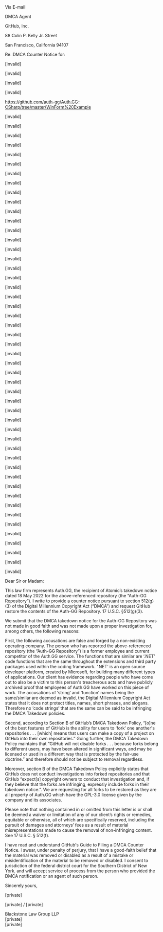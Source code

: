 Via E-mail
 
DMCA  Agent
 
GitHub, Inc.
 
88 Colin P. Kelly Jr. Street
 
San Francisco, California 94107
 
Re: DMCA Counter Notice for:
 
[invalid]
 
[invalid]
 
[invalid]
 
[invalid]
 
https://github.com/auth-gg/Auth.GG-CSharp/tree/master/WinForm%20Example
 
[invalid]
 
[invalid]
 
[invalid]
 
[invalid]
 
[invalid]
 
[invalid]
 
[invalid]
 
[invalid]
 
[invalid]
 
[invalid]
 
[invalid]
 
[invalid]

[invalid]

[invalid]
 
[invalid]
 
[invalid]
 
[invalid]
 
[invalid]
 
[invalid]
 
[invalid]
 
[invalid]
 
[invalid]
 
[invalid]
 
[invalid]
 
[invalid]
 
[invalid]
 
[invalid]
 
[invalid]
 
[invalid]
 
[invalid]
 
[invalid]
 
[invalid]
 
[invalid]
 
[invalid]
 
[invalid]
 
[invalid]
 
[invalid]
 
[invalid]
 
[invalid]
 
[invalid]
 
[invalid]
 
[invalid]
 
[invalid]
 
[invalid]
 
[invalid]
 
[invalid]
 
[invalid]
 
[invalid]
 
[invalid]
 
Dear Sir or Madam:
 
This law firm represents Auth.GG, the recipient of Atomic’s takedown notice dated 18 May 2022 for the above-referenced repository (the “Auth-GG Repository”). I write to provide a counter notice pursuant to section 512(g)(3) of the Digital Millennium Copyright Act (“DMCA”) and request GitHub restore the contents of the Auth-GG Repository. 17 U.S.C. §512(g)(3).
 
We submit that the DMCA takedown notice for the Auth-GG Repository was not made in good faith and was not made upon a proper investigation for, among others, the following reasons:
 
First, the following accusations are false and forged by a non-existing operating company. The person who has reported the above-referenced repository (the “Auth-GG Repository”) is a former employee and current competitor of the Auth.GG service. The functions that are similar are ‘.NET’ code functions that are the same throughout the extensions and third party packages used within the coding framework. ‘.NET’ is an open source developer platform, created by Microsoft, for building many different types of applications. Our client has evidence regarding people who have come out to also be a victim to this person's treacherous acts and have publicly archived proof that employees of Auth.GG have worked on this piece of work. The accusations of ‘string’ and ‘function’ names being the same/similar are deemed as invalid, the Digital Millennium Copyright Act states that it does not protect titles, names, short phrases, and slogans. Therefore no ‘code strings’ that are the same can be said to be infringing the DMCA Takedown policies.
 
Second, according to Section B of GitHub’s DMCA Takedown Policy, “[o]ne of the best features of GitHub is the ability for users to ‘fork’ one another's repositories . . . [which] means that users can make a copy of a project on GitHub into their own repositories.” Going further, the DMCA Takedown Policy maintains that “GitHub will not disable forks . . . because forks belong to different users, may have been altered in significant ways, and may be licensed or used in a different way that is protected by the fair-use doctrine.” and therefore should not be subject to removal regardless.
 
Moreover, section B of the DMCA Takedown Policy explicitly states that GitHub does not conduct investigations into forked repositories and that GitHub “expect[s] copyright owners to conduct that investigation and, if they believe that the forks are infringing, expressly include forks in their takedown notice.”. We are requesting for all forks to be restored as they are all property of Auth.GG which have the GPL-3.0 license given by the company and its associates.
 
Please note that nothing contained in or omitted from this letter is or shall be deemed a waiver or limitation of any of our client’s rights or remedies, equitable or otherwise, all of which are specifically reserved, including the pursuit of damages and attorneys’ fees as a result of material misrepresentations made to cause the removal of non-infringing content. See 17 U.S.C. § 512(f).
 
I have read and understand GitHub's Guide to Filing a DMCA Counter Notice. I swear, under penalty of perjury, that I have a good-faith belief that the material was removed or disabled as a result of a mistake or misidentification of the material to be removed or disabled. I consent to jurisdiction of the federal district court for the Southern District of New York, and will accept service of process from the person who provided the DMCA notification or an agent of such person.
 
Sincerely yours,
 
[private]
 
[private] / [private]
 
Blackstone Law Group LLP  
[private]  
[private]
